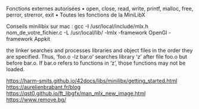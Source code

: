 Fonctions externes autorisées • open, close, read, write, printf, malloc, free, perror, strerror, exit
• Toutes les fonctions de la MiniLibX



Conseils
minilibix sur mac : 
gcc -I /usr/local/include/mlx.h nom_de_votre_fichier.c -L /usr/local/lib/ -lmlx -framework OpenGl -framework Appkit


the linker searches and processes libraries and object files in the order they are specified. Thus, ‘foo.o -lz bar.o’ searches library ‘z’ after file foo.o but before bar.o. If bar.o refers to functions in ‘z’, those functions may not be loaded.

https://harm-smits.github.io/42docs/libs/minilibx/getting_started.html
https://aurelienbrabant.fr/blog
https://qst0.github.io/ft_libgfx/man_mlx_new_image.html
https://www.remove.bg/